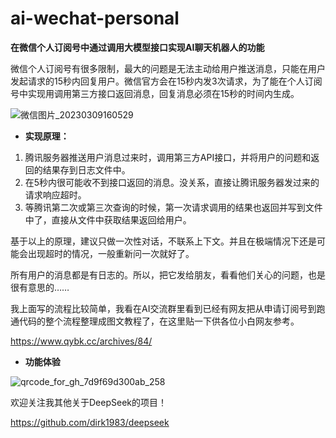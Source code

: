 # ai-wechat-personal
**在微信个人订阅号中通过调用大模型接口实现AI聊天机器人的功能**

微信个人订阅号有很多限制，最大的问题是无法主动给用户推送消息，只能在用户发起请求的15秒内回复用户。微信官方会在15秒内发3次请求，为了能在个人订阅号中实现用调用第三方接口返回消息，回复消息必须在15秒的时间内生成。

![微信图片_20230309160529](https://user-images.githubusercontent.com/5563148/223959556-b9970db1-66fb-46fa-b3af-54d51c74cd5b.jpg)

- **实现原理：**

1. 腾讯服务器推送用户消息过来时，调用第三方API接口，并将用户的问题和返回的结果存到日志文件中。
2. 在5秒内很可能收不到接口返回的消息。没关系，直接让腾讯服务器发过来的请求响应超时。
3. 等腾讯第二次或第三次查询的时候，第一次请求调用的结果也返回并写到文件中了，直接从文件中获取结果返回给用户。

基于以上的原理，建议只做一次性对话，不联系上下文。并且在极端情况下还是可能会出现超时的情况，一般重新问一次就好了。

所有用户的消息都是有日志的。所以，把它发给朋友，看看他们关心的问题，也是很有意思的……


我上面写的流程比较简单，我看在AI交流群里看到已经有网友把从申请订阅号到跑通代码的整个流程整理成图文教程了，在这里贴一下供各位小白网友参考。

https://www.qybk.cc/archives/84/


- **功能体验**

![qrcode_for_gh_7d9f69d300ab_258](https://user-images.githubusercontent.com/5563148/223959051-3cbb2c9b-6e37-436a-95c2-7c998379d06c.jpg)

欢迎关注我其他关于DeepSeek的项目！

https://github.com/dirk1983/deepseek

